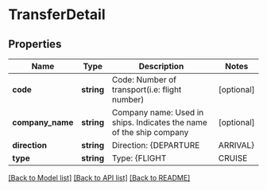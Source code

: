 # TransferDetail

## Properties
Name | Type | Description | Notes
------------ | ------------- | ------------- | -------------
**code** | **string** | Code: Number of transport(i.e: flight number) | [optional] 
**company_name** | **string** | Company name: Used in ships. Indicates the name of the ship company | [optional] 
**direction** | **string** | Direction: {DEPARTURE|ARRIVAL} | [optional] 
**type** | **string** | Type: {FLIGHT|CRUISE|TRAIN} | [optional] 

[[Back to Model list]](../../README.md#documentation-for-models) [[Back to API list]](../../README.md#documentation-for-api-endpoints) [[Back to README]](../../README.md)

